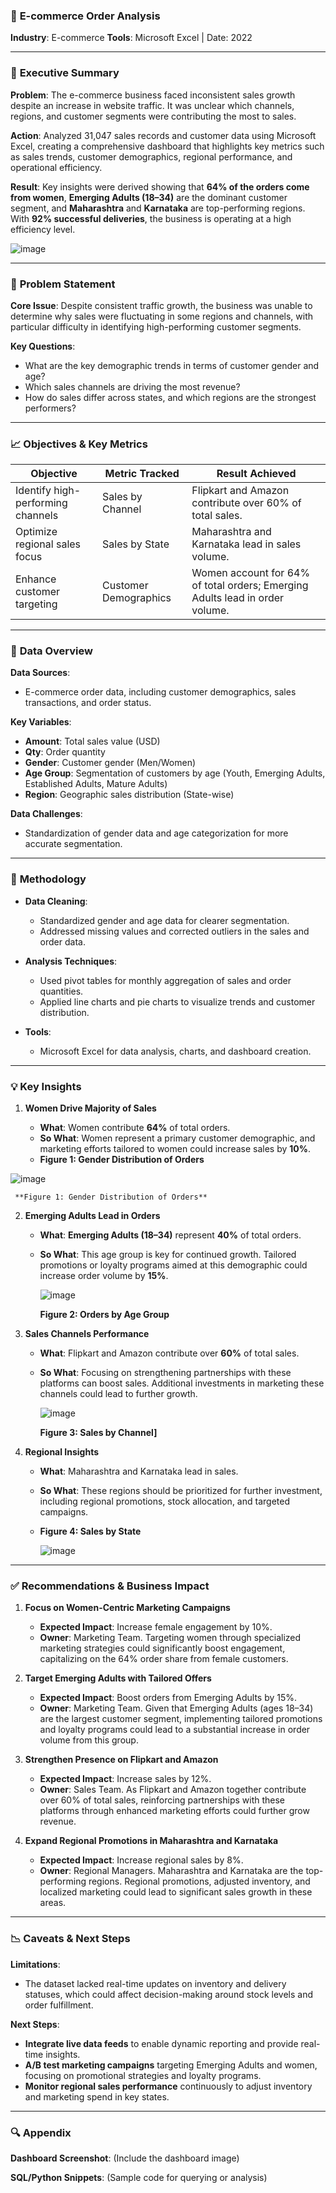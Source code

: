 ### 🛒 **E-commerce Order Analysis**

**Industry**: E-commerce
**Tools**: Microsoft Excel | Date: 2022

---

### 🚀 **Executive Summary**

**Problem**:
The e-commerce business faced inconsistent sales growth despite an increase in website traffic. It was unclear which channels, regions, and customer segments were contributing the most to sales.

**Action**:
Analyzed 31,047 sales records and customer data using Microsoft Excel, creating a comprehensive dashboard that highlights key metrics such as sales trends, customer demographics, regional performance, and operational efficiency.

**Result**:
Key insights were derived showing that **64% of the orders come from women**, **Emerging Adults (18–34)** are the dominant customer segment, and **Maharashtra** and **Karnataka** are top-performing regions. With **92% successful deliveries**, the business is operating at a high efficiency level.

![image](https://github.com/user-attachments/assets/8ac9292a-be0e-41e5-9bbc-e1a017c1ce15)

---

### 🎯 **Problem Statement**

**Core Issue**:
Despite consistent traffic growth, the business was unable to determine why sales were fluctuating in some regions and channels, with particular difficulty in identifying high-performing customer segments.

**Key Questions**:

* What are the key demographic trends in terms of customer gender and age?
* Which sales channels are driving the most revenue?
* How do sales differ across states, and which regions are the strongest performers?

---

### 📈 **Objectives & Key Metrics**

| **Objective**                     | **Metric Tracked**    | **Result Achieved**                                                          |
| --------------------------------- | --------------------- | ---------------------------------------------------------------------------- |
| Identify high-performing channels | Sales by Channel      | Flipkart and Amazon contribute over 60% of total sales.                      |
| Optimize regional sales focus     | Sales by State        | Maharashtra and Karnataka lead in sales volume.                              |
| Enhance customer targeting        | Customer Demographics | Women account for 64% of total orders; Emerging Adults lead in order volume. |

---

### 📂 **Data Overview**

**Data Sources**:

* E-commerce order data, including customer demographics, sales transactions, and order status.

**Key Variables**:

* **Amount**: Total sales value (USD)
* **Qty**: Order quantity
* **Gender**: Customer gender (Men/Women)
* **Age Group**: Segmentation of customers by age (Youth, Emerging Adults, Established Adults, Mature Adults)
* **Region**: Geographic sales distribution (State-wise)

**Data Challenges**:

* Standardization of gender data and age categorization for more accurate segmentation.

---

### 🔧 **Methodology**

* **Data Cleaning**:

  * Standardized gender and age data for clearer segmentation.
  * Addressed missing values and corrected outliers in the sales and order data.

* **Analysis Techniques**:

  * Used pivot tables for monthly aggregation of sales and order quantities.
  * Applied line charts and pie charts to visualize trends and customer distribution.

* **Tools**:

  * Microsoft Excel for data analysis, charts, and dashboard creation.

---

### 💡 **Key Insights**

1. **Women Drive Majority of Sales**

   * **What**: Women contribute **64%** of total orders.
   * **So What**: Women represent a primary customer demographic, and marketing efforts tailored to women could increase sales by **10%**.
   * **Figure 1: Gender Distribution of Orders**

![image](https://github.com/user-attachments/assets/e7b3a9ae-a8aa-4594-b11b-69c14ce83860)
    
     **Figure 1: Gender Distribution of Orders**


2. **Emerging Adults Lead in Orders**

   * **What**: **Emerging Adults (18–34)** represent **40%** of total orders.
   * **So What**: This age group is key for continued growth. Tailored promotions or loyalty programs aimed at this demographic could increase order volume by **15%**.

      ![image](https://github.com/user-attachments/assets/91ed7d1b-7ff8-49a1-be04-d918df68d651)

      **Figure 2: Orders by Age Group**


3. **Sales Channels Performance**

   * **What**: Flipkart and Amazon contribute over **60%** of total sales.
   * **So What**: Focusing on strengthening partnerships with these platforms can boost sales. Additional investments in marketing these channels could lead to further growth.

      ![image](https://github.com/user-attachments/assets/4c42a244-ccd2-41bf-a997-e9e06d1d17d0)

     **Figure 3: Sales by Channel]**

4. **Regional Insights**

   * **What**: Maharashtra and Karnataka lead in sales.
   * **So What**: These regions should be prioritized for further investment, including regional promotions, stock allocation, and targeted campaigns.
   * **Figure 4: Sales by State**

     ![image](https://github.com/user-attachments/assets/faa6152d-f218-4009-8b31-9979bd94ca50)


---

### ✅ **Recommendations & Business Impact**

1. **Focus on Women-Centric Marketing Campaigns**

   * **Expected Impact**: Increase female engagement by 10%.
   * **Owner**: Marketing Team.
     Targeting women through specialized marketing strategies could significantly boost engagement, capitalizing on the 64% order share from female customers.

2. **Target Emerging Adults with Tailored Offers**

   * **Expected Impact**: Boost orders from Emerging Adults by 15%.
   * **Owner**: Marketing Team.
     Given that Emerging Adults (ages 18–34) are the largest customer segment, implementing tailored promotions and loyalty programs could lead to a substantial increase in order volume from this group.

3. **Strengthen Presence on Flipkart and Amazon**

   * **Expected Impact**: Increase sales by 12%.
   * **Owner**: Sales Team.
     As Flipkart and Amazon together contribute over 60% of total sales, reinforcing partnerships with these platforms through enhanced marketing efforts could further grow revenue.

4. **Expand Regional Promotions in Maharashtra and Karnataka**

   * **Expected Impact**: Increase regional sales by 8%.
   * **Owner**: Regional Managers.
     Maharashtra and Karnataka are the top-performing regions. Regional promotions, adjusted inventory, and localized marketing could lead to significant sales growth in these areas.

---

### 📉 **Caveats & Next Steps**

**Limitations**:

* The dataset lacked real-time updates on inventory and delivery statuses, which could affect decision-making around stock levels and order fulfillment.

**Next Steps**:

* **Integrate live data feeds** to enable dynamic reporting and provide real-time insights.
* **A/B test marketing campaigns** targeting Emerging Adults and women, focusing on promotional strategies and loyalty programs.
* **Monitor regional sales performance** continuously to adjust inventory and marketing spend in key states.

---

### 🔍 **Appendix**

**Dashboard Screenshot**:
(Include the dashboard image)

**SQL/Python Snippets**:
(Sample code for querying or analysis)


